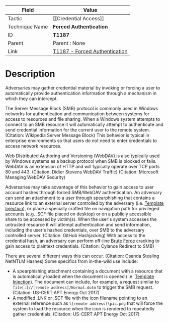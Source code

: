 
|Field|Value|
|---|---|
|Tactic|[[Credential Access]]|
|Technique Name|**Forced Authentication**|
|ID|**T1187**|
|Parent|Parent : None|
|Link|[T1187 - Forced Authentication](https://attack.mitre.org/techniques/T1187)|

# Description

Adversaries may gather credential material by invoking or forcing a user to automatically provide authentication information through a mechanism in which they can intercept.

The Server Message Block (SMB) protocol is commonly used in Windows networks for authentication and communication between systems for access to resources and file sharing. When a Windows system attempts to connect to an SMB resource it will automatically attempt to authenticate and send credential information for the current user to the remote system. (Citation: Wikipedia Server Message Block) This behavior is typical in enterprise environments so that users do not need to enter credentials to access network resources.

Web Distributed Authoring and Versioning (WebDAV) is also typically used by Windows systems as a backup protocol when SMB is blocked or fails. WebDAV is an extension of HTTP and will typically operate over TCP ports 80 and 443. (Citation: Didier Stevens WebDAV Traffic) (Citation: Microsoft Managing WebDAV Security)

Adversaries may take advantage of this behavior to gain access to user account hashes through forced SMB/WebDAV authentication. An adversary can send an attachment to a user through spearphishing that contains a resource link to an external server controlled by the adversary (i.e. [Template Injection](https://attack.mitre.org/techniques/T1221)), or place a specially crafted file on navigation path for privileged accounts (e.g. .SCF file placed on desktop) or on a publicly accessible share to be accessed by victim(s). When the user's system accesses the untrusted resource it will attempt authentication and send information, including the user's hashed credentials, over SMB to the adversary controlled server. (Citation: GitHub Hashjacking) With access to the credential hash, an adversary can perform off-line [Brute Force](https://attack.mitre.org/techniques/T1110) cracking to gain access to plaintext credentials. (Citation: Cylance Redirect to SMB)

There are several different ways this can occur. (Citation: Osanda Stealing NetNTLM Hashes) Some specifics from in-the-wild use include:

* A spearphishing attachment containing a document with a resource that is automatically loaded when the document is opened (i.e. [Template Injection](https://attack.mitre.org/techniques/T1221)). The document can include, for example, a request similar to <code>file[:]//[remote address]/Normal.dotm</code> to trigger the SMB request. (Citation: US-CERT APT Energy Oct 2017)
* A modified .LNK or .SCF file with the icon filename pointing to an external reference such as <code>\\[remote address]\pic.png</code> that will force the system to load the resource when the icon is rendered to repeatedly gather credentials. (Citation: US-CERT APT Energy Oct 2017)